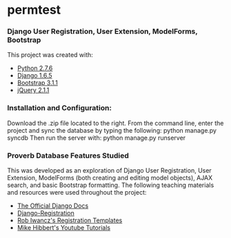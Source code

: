 permtest
========
<h3>Django User Registration, User Extension, ModelForms, Bootstrap</h3>

<p>
This project was created with:
<ul>
    <li><a href="https://www.python.org/downloads/">Python 2.7.6</a></li>
    <li><a href="https://www.djangoproject.com/download/">Django 1.6.5</a></li>
    <li><a href="http://getbootstrap.com/">Bootstrap 3.1.1</a></li>
    <li><a href="http://jquery.com/download/">jQuery 2.1.1</a></li>
</ul></p>

<h3>Installation and Configuration:</h3>
<p>
Download the .zip file located to the right.
From the command line, enter the project and sync the database by typing the following: 
        python manage.py syncdb
Then run the server with:
        python manage.py runserver
</p>

<h3>Proverb Database Features Studied</h3>
<p>
    This was developed as an exploration of Django User Registration, User Extension, ModelForms (both creating and editing model objects), AJAX search, and basic Bootstrap formatting. The following teaching materials and resources were used throughout the project:
<ul>
    <li><a href="https://docs.djangoproject.com/en/1.6/">The Official Django Docs</a></li>
    <li><a href="http://django-registration.readthedocs.org/">Django-Registration</a></li>
    <li><a href="http://www.voidynullness.net/blog/2014/01/15/raiders-of-the-lost-django-registration-templates/">Rob Iwancz's Registration Templates</a></li>
    <li><a href="https://www.youtube.com/playlist?list=PLxxA5z-8B2xk4szCgFmgonNcCboyNneMD">Mike Hibbert's Youtube Tutorials</a></li>
</ul></p>
